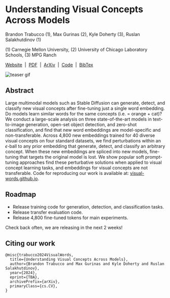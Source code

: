 # Understanding Visual Concepts Across Models

Brandon Trabucco (1), Max Gurinas (2), Kyle Doherty (3), Ruslan Salakhutdinov (1)

(1) Carnegie Mellon University, (2) University of Chicago Laboratory Schools, (3) MPG Ranch

[Website](https://visual-words.github.io) &nbsp;|&nbsp; [PDF](https://visual-words.github.io/static/understanding_visual_concepts_small.pdf) &nbsp;|&nbsp; [ArXiv](https://arxiv.org/abs/TBA) &nbsp;|&nbsp; [Code](https://github.com/visual-words/visual-words) &nbsp;|&nbsp; [BibTex](https://visual-words.github.io/static/bibtex.txt)

![teaser gif](images/teaser.gif)

## Abstract 

Large multimodal models such as Stable Diffusion can generate, detect, and classify new visual concepts after fine-tuning just a single word embedding. Do models learn similar words for the same concepts (i.e. <orange-cat> = orange + cat)? We conduct a large-scale analysis on three state-of-the-art models in text-to-image generation, open-set object detection, and zero-shot classification, and find that new word embeddings are model-specific and non-transferable. Across 4,800 new embeddings trained for 40 diverse visual concepts on four standard datasets, we find perturbations within an $\epsilon$-ball to any prior embedding that generate, detect, and classify an arbitrary concept. When these new embeddings are spliced into new models, fine-tuning that targets the original model is lost. We show popular soft prompt-tuning approaches find these perturbative solutions when applied to visual concept learning tasks, and embeddings for visual concepts are not transferable. Code for reproducing our work is available at: [visual-words.github.io](https://visual-words.github.io).

## Roadmap

* Release training code for generation, detection, and classification tasks.
* Release transfer evaluation code.
* Release 4,800 fine-tuned tokens for main experiments.

Check back often, we are releasing in the next 2 weeks!

## Citing our work

```
@misc{trabucco2024VisualWords,
  title={Understanding Visual Concepts Across Models},
  author={Brandon Trabucco and Max Gurinas and Kyle Doherty and Ruslan Salakhutdinov},
  year={2024},
  eprint={TBA},
  archivePrefix={arXiv},
  primaryClass={cs.CV},
}
```
